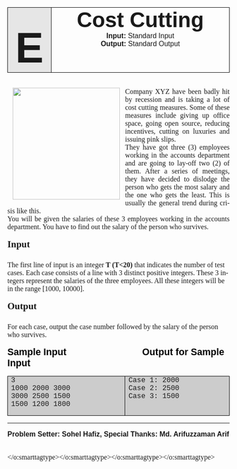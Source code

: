 
<!-- saved from url=(0050)http://uva.onlinejudge.org/external/117/11727.html -->
<html xmlns:v="urn:schemas-microsoft-com:vml" xmlns:o="urn:schemas-microsoft-com:office:office" xmlns:w="urn:schemas-microsoft-com:office:word" xmlns:st1="urn:schemas-microsoft-com:office:smarttags" xmlns="http://www.w3.org/TR/REC-html40"><head><meta http-equiv="Content-Type" content="text/html; charset=windows-1252">

<meta name="ProgId" content="Word.Document">
<meta name="Generator" content="Microsoft Word 11">
<meta name="Originator" content="Microsoft Word 11">
<link rel="File-List" href="http://uva.onlinejudge.org/external/117/e_files/filelist.xml">
<link rel="Edit-Time-Data" href="http://uva.onlinejudge.org/external/117/e_files/editdata.mso">
<link rel="OLE-Object-Data" href="http://uva.onlinejudge.org/external/117/e_files/oledata.mso">
<!--[if !mso]>
<style>
v\:* {behavior:url(#default#VML);}
o\:* {behavior:url(#default#VML);}
w\:* {behavior:url(#default#VML);}
.shape {behavior:url(#default#VML);}
</style>
<![endif]-->
<title>The 2004 ACM Asia Programming Contest Dhaka, sponsored by IBM </title>
</head><body lang="EN-US" link="blue" vlink="purple" style="tab-interval:.5in"><o:smarttagtype namespaceuri="urn:schemas-microsoft-com:office:smarttags" name="State">
<o:smarttagtype namespaceuri="urn:schemas-microsoft-com:office:smarttags" name="place">
<o:smarttagtype namespaceuri="urn:schemas-microsoft-com:office:smarttags" name="country-region">
<o:smarttagtype namespaceuri="urn:schemas-microsoft-com:office:smarttags" name="City">
<!--[if gte mso 9]><xml>
 <o:DocumentProperties>
  <o:Author>Shahriar Manzoor</o:Author>
  <o:LastAuthor>shahriar</o:LastAuthor>
  <o:Revision>4</o:Revision>
  <o:TotalTime>591</o:TotalTime>
  <o:LastPrinted>2005-10-01T12:40:00Z</o:LastPrinted>
  <o:Created>2009-11-29T03:38:00Z</o:Created>
  <o:LastSaved>2009-11-29T03:43:00Z</o:LastSaved>
  <o:Pages>1</o:Pages>
  <o:Words>200</o:Words>
  <o:Characters>1142</o:Characters>
  <o:Company>ACM/ICPC</o:Company>
  <o:Lines>9</o:Lines>
  <o:Paragraphs>2</o:Paragraphs>
  <o:CharactersWithSpaces>1340</o:CharactersWithSpaces>
  <o:Version>11.9999</o:Version>
 </o:DocumentProperties>
</xml><![endif]--><!--[if gte mso 9]><xml>
 <w:WordDocument>
  <w:View>Print</w:View>
  <w:ValidateAgainstSchemas/>
  <w:SaveIfXMLInvalid>false</w:SaveIfXMLInvalid>
  <w:IgnoreMixedContent>false</w:IgnoreMixedContent>
  <w:AlwaysShowPlaceholderText>false</w:AlwaysShowPlaceholderText>
  <w:Compatibility>
   <w:SelectEntireFieldWithStartOrEnd/>
   <w:UseWord2002TableStyleRules/>
  </w:Compatibility>
  <w:BrowserLevel>MicrosoftInternetExplorer4</w:BrowserLevel>
 </w:WordDocument>
</xml><![endif]--><!--[if gte mso 9]><xml>
 <w:LatentStyles DefLockedState="false" LatentStyleCount="156">
 </w:LatentStyles>
</xml><![endif]--><!--[if !mso]><object
 classid="clsid:38481807-CA0E-42D2-BF39-B33AF135CC4D" id=ieooui></object>
<style>
st1\:*{behavior:url(#ieooui) }
</style>
<![endif]-->
<style>
<!--
 /* Font Definitions */
 @font-face
	{font-family:Wingdings;
	panose-1:5 0 0 0 0 0 0 0 0 0;
	mso-font-charset:2;
	mso-generic-font-family:auto;
	mso-font-pitch:variable;
	mso-font-signature:0 268435456 0 0 -2147483648 0;}
@font-face
	{font-family:"MS Mincho";
	panose-1:2 2 6 9 4 2 5 8 3 4;
	mso-font-alt:"\FF2D\FF33 \660E\671D";
	mso-font-charset:128;
	mso-generic-font-family:modern;
	mso-font-pitch:fixed;
	mso-font-signature:-536870145 1791491579 18 0 131231 0;}
@font-face
	{font-family:Vrinda;
	panose-1:1 1 6 0 1 1 1 1 1 1;
	mso-font-charset:0;
	mso-generic-font-family:auto;
	mso-font-pitch:variable;
	mso-font-signature:65539 0 0 0 1 0;}
@font-face
	{font-family:Tahoma;
	panose-1:2 11 6 4 3 5 4 4 2 4;
	mso-font-charset:0;
	mso-generic-font-family:swiss;
	mso-font-pitch:variable;
	mso-font-signature:-520078593 -1073717157 41 0 66047 0;}
@font-face
	{font-family:"Beaconsfield Bold";
	mso-font-alt:"Times New Roman";
	mso-font-charset:0;
	mso-generic-font-family:auto;
	mso-font-pitch:variable;
	mso-font-signature:7 0 0 0 19 0;}
@font-face
	{font-family:Algerian;
	panose-1:4 2 7 5 4 10 2 6 7 2;
	mso-font-charset:0;
	mso-generic-font-family:decorative;
	mso-font-pitch:variable;
	mso-font-signature:3 0 0 0 1 0;}
@font-face
	{font-family:Calibri;
	panose-1:2 15 5 2 2 2 4 3 2 4;
	mso-font-charset:0;
	mso-generic-font-family:swiss;
	mso-font-pitch:variable;
	mso-font-signature:-1610611985 1073750139 0 0 159 0;}
@font-face
	{font-family:"Nimbus Sans L";
	panose-1:0 0 0 0 0 0 0 0 0 0;
	mso-font-charset:0;
	mso-generic-font-family:auto;
	mso-font-format:other;
	mso-font-pitch:auto;
	mso-font-signature:3 0 0 0 1 0;}
@font-face
	{font-family:"DejaVu Sans";
	mso-font-alt:"Times New Roman";
	mso-font-charset:0;
	mso-generic-font-family:auto;
	mso-font-pitch:variable;
	mso-font-signature:0 0 0 0 0 0;}
@font-face
	{font-family:OpenSymbol;
	mso-font-alt:"Arial Unicode MS";
	mso-font-charset:128;
	mso-generic-font-family:auto;
	mso-font-pitch:auto;
	mso-font-signature:0 0 0 0 0 0;}
@font-face
	{font-family:"\@MS Mincho";
	panose-1:2 2 6 9 4 2 5 8 3 4;
	mso-font-charset:128;
	mso-generic-font-family:modern;
	mso-font-pitch:fixed;
	mso-font-signature:-536870145 1791491579 18 0 131231 0;}
@font-face
	{font-family:"\@OpenSymbol";
	mso-font-charset:128;
	mso-generic-font-family:auto;
	mso-font-pitch:auto;
	mso-font-signature:0 0 0 0 0 0;}
 /* Style Definitions */
 p.MsoNormal, li.MsoNormal, div.MsoNormal
	{mso-style-parent:"";
	margin:0in;
	margin-bottom:.0001pt;
	mso-pagination:widow-orphan;
	font-size:12.0pt;
	font-family:"Times New Roman";
	mso-fareast-font-family:"Times New Roman";
	mso-bidi-font-family:"Times New Roman";
	mso-bidi-language:AR-SA;}
h1
	{mso-style-link:"Char Char1";
	mso-style-next:Normal;
	margin:0in;
	margin-bottom:.0001pt;
	text-align:justify;
	mso-pagination:widow-orphan;
	mso-outline-level:1;
	font-size:12.0pt;
	mso-bidi-font-size:10.0pt;
	font-family:"Times New Roman";
	color:black;
	mso-font-kerning:0pt;
	mso-bidi-language:AR-SA;
	font-weight:normal;
	font-style:italic;}
h2
	{mso-style-next:Normal;
	margin:0in;
	margin-bottom:.0001pt;
	text-align:justify;
	mso-pagination:widow-orphan;
	page-break-after:avoid;
	mso-outline-level:2;
	tab-stops:143.25pt;
	font-size:12.0pt;
	font-family:"Times New Roman";
	mso-bidi-language:AR-SA;
	font-weight:normal;}
h3
	{mso-style-next:Normal;
	margin-top:12.0pt;
	margin-right:0in;
	margin-bottom:3.0pt;
	margin-left:0in;
	mso-pagination:widow-orphan;
	mso-outline-level:3;
	font-size:13.0pt;
	font-family:Arial;
	mso-bidi-font-family:Arial;
	mso-ansi-language:SV;
	mso-fareast-language:SV;
	mso-bidi-language:AR-SA;
	font-weight:bold;}
h4
	{mso-style-next:Normal;
	margin:0in;
	margin-bottom:.0001pt;
	mso-pagination:widow-orphan;
	page-break-after:avoid;
	mso-outline-level:4;
	font-size:12.0pt;
	mso-bidi-font-size:10.0pt;
	font-family:"Times New Roman";
	color:black;
	mso-bidi-language:AR-SA;
	font-weight:normal;}
h5
	{mso-style-next:Normal;
	margin:0in;
	margin-bottom:.0001pt;
	mso-pagination:widow-orphan;
	mso-outline-level:5;
	font-size:12.0pt;
	mso-bidi-font-size:10.0pt;
	font-family:"Times New Roman";
	color:black;
	mso-bidi-language:AR-SA;
	font-weight:normal;}
h6
	{mso-style-next:Normal;
	margin:0in;
	margin-bottom:.0001pt;
	text-align:justify;
	line-height:41.0pt;
	mso-line-height-rule:exactly;
	mso-pagination:widow-orphan;
	page-break-after:avoid;
	mso-outline-level:6;
	mso-element:frame;
	mso-element-wrap:around;
	mso-element-anchor-vertical:paragraph;
	mso-element-anchor-horizontal:column;
	mso-height-rule:exactly;
	font-size:54.5pt;
	mso-bidi-font-size:12.0pt;
	font-family:Algerian;
	position:relative;
	top:5.5pt;
	mso-text-raise:-5.5pt;
	mso-ansi-language:SV;
	mso-fareast-language:SV;
	mso-bidi-language:AR-SA;
	font-weight:normal;}
p.MsoHeading7, li.MsoHeading7, div.MsoHeading7
	{mso-style-next:Normal;
	margin:0in;
	margin-bottom:.0001pt;
	mso-pagination:widow-orphan;
	page-break-after:avoid;
	mso-outline-level:7;
	mso-layout-grid-align:none;
	text-autospace:none;
	font-size:11.0pt;
	mso-bidi-font-size:10.0pt;
	font-family:"Courier New";
	mso-fareast-font-family:"Times New Roman";
	mso-bidi-font-family:"Courier New";
	mso-bidi-language:AR-SA;
	font-weight:bold;}
p.MsoHeading8, li.MsoHeading8, div.MsoHeading8
	{mso-style-next:Normal;
	margin:0in;
	margin-bottom:.0001pt;
	text-align:center;
	mso-pagination:widow-orphan;
	page-break-after:avoid;
	mso-outline-level:8;
	font-size:20.0pt;
	mso-bidi-font-size:12.0pt;
	font-family:"Beaconsfield Bold";
	mso-fareast-font-family:"Times New Roman";
	mso-bidi-font-family:"Times New Roman";
	mso-bidi-language:AR-SA;
	mso-bidi-font-weight:bold;}
p.MsoHeading9, li.MsoHeading9, div.MsoHeading9
	{mso-style-next:Normal;
	margin:0in;
	margin-bottom:.0001pt;
	mso-pagination:widow-orphan;
	page-break-after:avoid;
	mso-outline-level:9;
	font-size:16.0pt;
	mso-bidi-font-size:12.0pt;
	font-family:Arial;
	mso-fareast-font-family:"Times New Roman";
	mso-bidi-font-family:Arial;
	mso-bidi-language:AR-SA;
	font-weight:bold;}
p.MsoHeader, li.MsoHeader, div.MsoHeader
	{margin:0in;
	margin-bottom:.0001pt;
	mso-pagination:widow-orphan;
	tab-stops:center 3.0in right 6.0in;
	font-size:12.0pt;
	font-family:"Times New Roman";
	mso-fareast-font-family:"Times New Roman";
	mso-bidi-font-family:"Times New Roman";
	mso-bidi-language:AR-SA;}
p.MsoFooter, li.MsoFooter, div.MsoFooter
	{margin:0in;
	margin-bottom:.0001pt;
	mso-pagination:widow-orphan;
	tab-stops:center 3.0in right 6.0in;
	font-size:12.0pt;
	font-family:"Times New Roman";
	mso-fareast-font-family:"Times New Roman";
	mso-bidi-font-family:"Times New Roman";
	mso-bidi-language:AR-SA;}
p.MsoCaption, li.MsoCaption, div.MsoCaption
	{margin-top:6.0pt;
	margin-right:0in;
	margin-bottom:6.0pt;
	margin-left:0in;
	mso-pagination:no-line-numbers;
	mso-hyphenate:none;
	font-size:12.0pt;
	font-family:"Times New Roman";
	mso-fareast-font-family:"DejaVu Sans";
	mso-bidi-font-family:Tahoma;
	mso-font-kerning:1.0pt;
	mso-bidi-language:#0845;
	font-style:italic;}
p.MsoBodyText, li.MsoBodyText, div.MsoBodyText
	{margin:0in;
	margin-bottom:.0001pt;
	text-align:justify;
	mso-pagination:widow-orphan;
	font-size:12.0pt;
	font-family:"Times New Roman";
	mso-fareast-font-family:"MS Mincho";
	mso-bidi-font-family:"Times New Roman";
	mso-ansi-language:EN-GB;
	mso-fareast-language:SV;
	mso-bidi-language:AR-SA;}
p.MsoBodyText2, li.MsoBodyText2, div.MsoBodyText2
	{margin:0in;
	margin-bottom:.0001pt;
	text-align:justify;
	mso-pagination:widow-orphan;
	font-size:12.0pt;
	mso-bidi-font-size:10.0pt;
	font-family:"Times New Roman";
	mso-fareast-font-family:"Times New Roman";
	mso-bidi-font-family:"Times New Roman";
	color:black;
	mso-bidi-language:AR-SA;
	mso-bidi-font-weight:bold;}
a:link, span.MsoHyperlink
	{color:blue;
	text-decoration:underline;
	text-underline:single;}
a:visited, span.MsoHyperlinkFollowed
	{color:purple;
	text-decoration:underline;
	text-underline:single;}
p.MsoPlainText, li.MsoPlainText, div.MsoPlainText
	{margin:0in;
	margin-bottom:.0001pt;
	mso-pagination:widow-orphan;
	font-size:10.0pt;
	font-family:"Courier New";
	mso-fareast-font-family:"Times New Roman";
	mso-bidi-font-family:"Courier New";
	mso-ansi-language:SV;
	mso-fareast-language:SV;
	mso-bidi-language:AR-SA;}
p
	{mso-margin-top-alt:auto;
	margin-right:0in;
	mso-margin-bottom-alt:auto;
	margin-left:0in;
	mso-pagination:widow-orphan;
	font-size:12.0pt;
	font-family:"Times New Roman";
	mso-fareast-font-family:"Times New Roman";
	mso-bidi-font-family:"Times New Roman";
	mso-bidi-language:AR-SA;}
pre
	{mso-style-link:"Char Char";
	margin:0in;
	margin-bottom:.0001pt;
	mso-pagination:widow-orphan;
	tab-stops:45.8pt 91.6pt 137.4pt 183.2pt 229.0pt 274.8pt 320.6pt 366.4pt 412.2pt 458.0pt 503.8pt 549.6pt 595.4pt 641.2pt 687.0pt 732.8pt;
	font-size:10.0pt;
	font-family:"Courier New";
	mso-fareast-font-family:"Courier New";
	mso-bidi-font-family:"Courier New";
	mso-bidi-language:AR-SA;}
span.CharChar1
	{mso-style-name:"Char Char1";
	mso-style-locked:yes;
	mso-style-link:"Heading 1";
	mso-ansi-font-size:12.0pt;
	color:black;
	mso-bidi-language:AR-SA;
	font-style:italic;}
span.CharChar
	{mso-style-name:"Char Char";
	mso-style-locked:yes;
	mso-style-link:"HTML Preformatted";
	font-family:"Courier New";
	mso-ascii-font-family:"Courier New";
	mso-fareast-font-family:"Courier New";
	mso-hansi-font-family:"Courier New";
	mso-bidi-font-family:"Courier New";
	mso-bidi-language:AR-SA;}
p.ListParagraph, li.ListParagraph, div.ListParagraph
	{mso-style-name:"List Paragraph";
	margin-top:10.0pt;
	margin-right:0in;
	margin-bottom:10.0pt;
	margin-left:.5in;
	mso-add-space:auto;
	line-height:115%;
	mso-pagination:widow-orphan;
	font-size:10.0pt;
	font-family:Calibri;
	mso-fareast-font-family:"Times New Roman";
	mso-bidi-font-family:"Times New Roman";
	mso-bidi-language:EN-US;}
p.ListParagraphCxSpFirst, li.ListParagraphCxSpFirst, div.ListParagraphCxSpFirst
	{mso-style-name:"List ParagraphCxSpFirst";
	mso-style-type:export-only;
	margin-top:10.0pt;
	margin-right:0in;
	margin-bottom:0in;
	margin-left:.5in;
	margin-bottom:.0001pt;
	mso-add-space:auto;
	line-height:115%;
	mso-pagination:widow-orphan;
	font-size:10.0pt;
	font-family:Calibri;
	mso-fareast-font-family:"Times New Roman";
	mso-bidi-font-family:"Times New Roman";
	mso-bidi-language:EN-US;}
p.ListParagraphCxSpMiddle, li.ListParagraphCxSpMiddle, div.ListParagraphCxSpMiddle
	{mso-style-name:"List ParagraphCxSpMiddle";
	mso-style-type:export-only;
	margin-top:0in;
	margin-right:0in;
	margin-bottom:0in;
	margin-left:.5in;
	margin-bottom:.0001pt;
	mso-add-space:auto;
	line-height:115%;
	mso-pagination:widow-orphan;
	font-size:10.0pt;
	font-family:Calibri;
	mso-fareast-font-family:"Times New Roman";
	mso-bidi-font-family:"Times New Roman";
	mso-bidi-language:EN-US;}
p.ListParagraphCxSpLast, li.ListParagraphCxSpLast, div.ListParagraphCxSpLast
	{mso-style-name:"List ParagraphCxSpLast";
	mso-style-type:export-only;
	margin-top:0in;
	margin-right:0in;
	margin-bottom:10.0pt;
	margin-left:.5in;
	mso-add-space:auto;
	line-height:115%;
	mso-pagination:widow-orphan;
	font-size:10.0pt;
	font-family:Calibri;
	mso-fareast-font-family:"Times New Roman";
	mso-bidi-font-family:"Times New Roman";
	mso-bidi-language:EN-US;}
span.NoSpacingChar
	{mso-style-name:"No Spacing Char";
	mso-style-locked:yes;
	mso-style-link:"No Spacing";
	font-family:Calibri;
	mso-ascii-font-family:Calibri;
	mso-hansi-font-family:Calibri;
	mso-ansi-language:EN-US;
	mso-fareast-language:EN-US;
	mso-bidi-language:EN-US;}
p.NoSpacing, li.NoSpacing, div.NoSpacing
	{mso-style-name:"No Spacing";
	mso-style-link:"No Spacing Char";
	margin:0in;
	margin-bottom:.0001pt;
	mso-pagination:widow-orphan;
	font-size:10.0pt;
	font-family:Calibri;
	mso-fareast-font-family:"Times New Roman";
	mso-bidi-font-family:"Times New Roman";
	mso-bidi-language:EN-US;}
p.Heading, li.Heading, div.Heading
	{mso-style-name:Heading;
	mso-style-next:Normal;
	margin-top:11.95pt;
	margin-right:0in;
	margin-bottom:6.0pt;
	margin-left:0in;
	mso-pagination:none;
	page-break-after:avoid;
	mso-layout-grid-align:none;
	text-autospace:none;
	font-size:14.0pt;
	font-family:"Nimbus Sans L";
	mso-fareast-font-family:"Times New Roman";
	mso-bidi-font-family:"Nimbus Sans L";
	mso-bidi-language:AR-SA;}
p.TableContents, li.TableContents, div.TableContents
	{mso-style-name:"Table Contents";
	margin:0in;
	margin-bottom:.0001pt;
	mso-pagination:no-line-numbers;
	mso-hyphenate:none;
	font-size:12.0pt;
	font-family:"Times New Roman";
	mso-fareast-font-family:"DejaVu Sans";
	mso-bidi-font-family:Vrinda;
	mso-font-kerning:1.0pt;
	mso-bidi-language:#0845;}
span.StyleArial16pt
	{mso-style-name:"Style Arial 16 pt";
	mso-ansi-font-size:16.0pt;
	font-family:Arial;
	mso-ascii-font-family:Arial;
	mso-hansi-font-family:Arial;
	mso-bidi-font-family:Arial;
	font-weight:bold;}
span.style101
	{mso-style-name:style101;
	mso-ansi-font-size:8.0pt;
	mso-bidi-font-size:8.0pt;
	font-family:"Courier New";
	mso-ascii-font-family:"Courier New";
	mso-hansi-font-family:"Courier New";
	mso-bidi-font-family:"Courier New";
	font-weight:bold;}
span.style31
	{mso-style-name:style31;
	mso-ansi-font-size:9.0pt;
	mso-bidi-font-size:9.0pt;
	font-family:"Courier New";
	mso-ascii-font-family:"Courier New";
	mso-hansi-font-family:"Courier New";
	mso-bidi-font-family:"Courier New";
	font-weight:bold;}
span.NumberingSymbols
	{mso-style-name:"Numbering Symbols";
	mso-style-parent:"";}
span.apple-style-span
	{mso-style-name:apple-style-span;}
 /* Page Definitions */
 @page
	{mso-footnote-separator:url("e_files/header.html") fs;
	mso-footnote-continuation-separator:url("e_files/header.html") fcs;
	mso-endnote-separator:url("e_files/header.html") es;
	mso-endnote-continuation-separator:url("e_files/header.html") ecs;}
@page Section1
	{size:595.45pt 841.7pt;
	margin:.8in .6in .6in .6in;
	mso-header-margin:.5in;
	mso-footer-margin:.5in;
	mso-page-numbers:1;
	mso-title-page:yes;
	mso-header:url("e_files/header.html") h1;
	mso-even-footer:url("e_files/header.html") ef1;
	mso-footer:url("e_files/header.html") f1;
	mso-paper-source:0;}
div.Section1
	{page:Section1;}
 /* List Definitions */
 @list l0
	{mso-list-id:1;
	mso-list-template-ids:1;}
@list l0:level1
	{mso-level-number-format:none;
	mso-level-text:"";
	mso-level-tab-stop:.3in;
	mso-level-number-position:left;
	margin-left:.3in;
	text-indent:-.3in;}
@list l0:level2
	{mso-level-number-format:none;
	mso-level-text:"";
	mso-level-tab-stop:.4in;
	mso-level-number-position:left;
	margin-left:.4in;
	text-indent:-.4in;}
@list l0:level3
	{mso-level-number-format:none;
	mso-level-text:"";
	mso-level-tab-stop:.5in;
	mso-level-number-position:left;
	margin-left:.5in;
	text-indent:-.5in;}
@list l0:level4
	{mso-level-number-format:none;
	mso-level-text:"";
	mso-level-tab-stop:.6in;
	mso-level-number-position:left;
	margin-left:.6in;
	text-indent:-.6in;}
@list l0:level5
	{mso-level-number-format:none;
	mso-level-text:"";
	mso-level-tab-stop:.7in;
	mso-level-number-position:left;
	margin-left:.7in;
	text-indent:-.7in;}
@list l0:level6
	{mso-level-number-format:none;
	mso-level-text:"";
	mso-level-tab-stop:.8in;
	mso-level-number-position:left;
	margin-left:.8in;
	text-indent:-.8in;}
@list l0:level7
	{mso-level-number-format:none;
	mso-level-text:"";
	mso-level-tab-stop:.9in;
	mso-level-number-position:left;
	margin-left:.9in;
	text-indent:-.9in;}
@list l0:level8
	{mso-level-number-format:none;
	mso-level-text:"";
	mso-level-tab-stop:1.0in;
	mso-level-number-position:left;
	margin-left:1.0in;
	text-indent:-1.0in;}
@list l0:level9
	{mso-level-number-format:none;
	mso-level-text:"";
	mso-level-tab-stop:1.1in;
	mso-level-number-position:left;
	margin-left:1.1in;
	text-indent:-1.1in;}
@list l1
	{mso-list-id:2;
	mso-list-template-ids:2;
	mso-list-name:WW8Num2;}
@list l1:level1
	{mso-level-number-format:bullet;
	mso-level-text:\F06C;
	mso-level-tab-stop:.5in;
	mso-level-number-position:left;
	text-indent:-.25in;
	mso-ascii-font-family:Wingdings;
	mso-hansi-font-family:Wingdings;
	mso-bidi-font-family:OpenSymbol;}
@list l1:level2
	{mso-level-number-format:bullet;
	mso-level-text:\F06C;
	mso-level-tab-stop:.75in;
	mso-level-number-position:left;
	margin-left:.75in;
	text-indent:-.25in;
	mso-ascii-font-family:Wingdings;
	mso-hansi-font-family:Wingdings;
	mso-bidi-font-family:OpenSymbol;}
@list l1:level3
	{mso-level-number-format:bullet;
	mso-level-text:\F06C;
	mso-level-tab-stop:1.0in;
	mso-level-number-position:left;
	margin-left:1.0in;
	text-indent:-.25in;
	mso-ascii-font-family:Wingdings;
	mso-hansi-font-family:Wingdings;
	mso-bidi-font-family:OpenSymbol;}
@list l1:level4
	{mso-level-number-format:bullet;
	mso-level-text:\F06C;
	mso-level-tab-stop:1.25in;
	mso-level-number-position:left;
	margin-left:1.25in;
	text-indent:-.25in;
	mso-ascii-font-family:Wingdings;
	mso-hansi-font-family:Wingdings;
	mso-bidi-font-family:OpenSymbol;}
@list l1:level5
	{mso-level-number-format:bullet;
	mso-level-text:\F06C;
	mso-level-tab-stop:1.5in;
	mso-level-number-position:left;
	margin-left:1.5in;
	text-indent:-.25in;
	mso-ascii-font-family:Wingdings;
	mso-hansi-font-family:Wingdings;
	mso-bidi-font-family:OpenSymbol;}
@list l1:level6
	{mso-level-number-format:bullet;
	mso-level-text:\F06C;
	mso-level-tab-stop:1.75in;
	mso-level-number-position:left;
	margin-left:1.75in;
	text-indent:-.25in;
	mso-ascii-font-family:Wingdings;
	mso-hansi-font-family:Wingdings;
	mso-bidi-font-family:OpenSymbol;}
@list l1:level7
	{mso-level-number-format:bullet;
	mso-level-text:\F06C;
	mso-level-tab-stop:2.0in;
	mso-level-number-position:left;
	margin-left:2.0in;
	text-indent:-.25in;
	mso-ascii-font-family:Wingdings;
	mso-hansi-font-family:Wingdings;
	mso-bidi-font-family:OpenSymbol;}
@list l1:level8
	{mso-level-number-format:bullet;
	mso-level-text:\F06C;
	mso-level-tab-stop:2.25in;
	mso-level-number-position:left;
	margin-left:2.25in;
	text-indent:-.25in;
	mso-ascii-font-family:Wingdings;
	mso-hansi-font-family:Wingdings;
	mso-bidi-font-family:OpenSymbol;}
@list l1:level9
	{mso-level-number-format:bullet;
	mso-level-text:\F06C;
	mso-level-tab-stop:2.5in;
	mso-level-number-position:left;
	margin-left:2.5in;
	text-indent:-.25in;
	mso-ascii-font-family:Wingdings;
	mso-hansi-font-family:Wingdings;
	mso-bidi-font-family:OpenSymbol;}
ol
	{margin-bottom:0in;}
ul
	{margin-bottom:0in;}
-->
</style>
<!--[if gte mso 10]>
<style>
 /* Style Definitions */
 table.MsoNormalTable
	{mso-style-name:"Table Normal";
	mso-tstyle-rowband-size:0;
	mso-tstyle-colband-size:0;
	mso-style-noshow:yes;
	mso-style-parent:"";
	mso-padding-alt:0in 5.4pt 0in 5.4pt;
	mso-para-margin:0in;
	mso-para-margin-bottom:.0001pt;
	mso-pagination:widow-orphan;
	font-size:10.0pt;
	font-family:"Times New Roman";
	mso-ansi-language:#0400;
	mso-fareast-language:#0400;
	mso-bidi-language:#0400;}
table.MsoTableGrid
	{mso-style-name:"Table Grid";
	mso-tstyle-rowband-size:0;
	mso-tstyle-colband-size:0;
	mso-padding-alt:0in 5.4pt 0in 5.4pt;
	mso-para-margin:0in;
	mso-para-margin-bottom:.0001pt;
	mso-pagination:widow-orphan;
	font-size:10.0pt;
	font-family:"Times New Roman";
	mso-ansi-language:#0400;
	mso-fareast-language:#0400;
	mso-bidi-language:#0400;}
</style>
<![endif]--><!--[if gte mso 9]><xml>
 <o:shapedefaults v:ext="edit" spidmax="5122"/>
</xml><![endif]--><!--[if gte mso 9]><xml>
 <o:shapelayout v:ext="edit">
  <o:idmap v:ext="edit" data="1"/>
 </o:shapelayout></xml><![endif]-->




<div class="Section1">

<div align="center">

<table class="MsoNormalTable" border="1" cellspacing="0" cellpadding="0" style="border-collapse:collapse;border:none;mso-border-alt:solid windowtext .25pt;
 mso-yfti-tbllook:480;mso-padding-alt:0in 5.4pt 0in 5.4pt;mso-border-insideh:
 .25pt solid windowtext;mso-border-insidev:.25pt solid windowtext">
 <tbody><tr style="mso-yfti-irow:0;mso-yfti-firstrow:yes;mso-yfti-lastrow:yes">
  <td width="97" valign="top" style="width:73.1pt;border:solid windowtext 1.0pt;
  mso-border-alt:solid windowtext .25pt;background:#E6E6E6;padding:0in 5.4pt 0in 5.4pt"><span style="font-size:12.0pt;font-family:&quot;Times New Roman&quot;;mso-fareast-font-family:
  &quot;Times New Roman&quot;;mso-bidi-font-family:&quot;Times New Roman&quot;;mso-ansi-language:
  EN-US;mso-fareast-language:EN-US;mso-bidi-language:AR-SA"><br clear="all" style="page-break-before:always">
  <br clear="all" style="page-break-before:always">
  </span>
  <p class="MsoNormal" align="center" style="text-align:center;tab-stops:143.25pt"><b style="mso-bidi-font-weight:normal"><span style="font-size:72.0pt;font-family:
  Arial;mso-bidi-font-family:Arial">E<o:p></o:p></span></b></p>
  </td>
  <td width="545" valign="top" style="width:408.55pt;border:solid windowtext 1.0pt;
  border-left:none;mso-border-left-alt:solid windowtext .25pt;mso-border-alt:
  solid windowtext .25pt;padding:0in 5.4pt 0in 5.4pt">
  <p class="MsoNormal" align="center" style="text-align:center;tab-stops:143.25pt"><b style="mso-bidi-font-weight:normal"><span style="font-size:36.0pt;font-family:
  Arial;mso-bidi-font-family:Arial">Cost Cutting<o:p></o:p></span></b></p>
  <p class="MsoNormal" align="center" style="text-align:center;tab-stops:143.25pt"><b style="mso-bidi-font-weight:normal"><span style="font-family:Arial;
  mso-bidi-font-family:Arial">Input:</span></b><span style="font-family:Arial;
  mso-bidi-font-family:Arial"> Standard Input<o:p></o:p></span></p>
  <p class="MsoNormal" align="center" style="text-align:center;tab-stops:143.25pt"><b style="mso-bidi-font-weight:normal"><span style="font-family:Arial;
  mso-bidi-font-family:Arial">Output:</span></b><span style="font-family:Arial;
  mso-bidi-font-family:Arial"> Standard Output<o:p></o:p></span></p>
  </td>
 </tr>
</tbody></table>

</div>

<p class="MsoNormal" style="text-align:justify;tab-stops:143.25pt"><o:p>&nbsp;</o:p></p>

<p class="MsoNormal" style="text-align:justify"><!--[if gte vml 1]><v:shapetype
 id="_x0000_t75" coordsize="21600,21600" o:spt="75" o:preferrelative="t"
 path="m@4@5l@4@11@9@11@9@5xe" filled="f" stroked="f">
 <v:stroke joinstyle="miter"/>
 <v:formulas>
  <v:f eqn="if lineDrawn pixelLineWidth 0"/>
  <v:f eqn="sum @0 1 0"/>
  <v:f eqn="sum 0 0 @1"/>
  <v:f eqn="prod @2 1 2"/>
  <v:f eqn="prod @3 21600 pixelWidth"/>
  <v:f eqn="prod @3 21600 pixelHeight"/>
  <v:f eqn="sum @0 0 1"/>
  <v:f eqn="prod @6 1 2"/>
  <v:f eqn="prod @7 21600 pixelWidth"/>
  <v:f eqn="sum @8 21600 0"/>
  <v:f eqn="prod @7 21600 pixelHeight"/>
  <v:f eqn="sum @10 21600 0"/>
 </v:formulas>
 <v:path o:extrusionok="f" gradientshapeok="t" o:connecttype="rect"/>
 <o:lock v:ext="edit" aspectratio="t"/>
</v:shapetype><v:shape id="Picture_x0020_1" o:spid="_x0000_s1064" type="#_x0000_t75"
 style='position:absolute;left:0;text-align:left;margin-left:0;margin-top:4.3pt;
 width:182.25pt;height:189.75pt;z-index:1;visibility:visible;
 mso-position-horizontal:left'>
 <v:imagedata src="e_files/image007.png" o:title=""/>
 <w:wrap type="square"/>
</v:shape><![endif]--><!--[if !vml]--><img width="243" height="253" src="./11727_files/p11727.jpg" align="left" hspace="12" v:shapes="Picture_x0020_1"><!--[endif]-->Company
XYZ have been badly hit by recession and is taking a lot of cost cutting measures.
Some of these measures include giving up office space, going open source,
reducing incentives, cutting on luxuries and issuing pink slips.</p>

<p class="MsoNormal" style="text-align:justify">They have got three (3) employees
working in the accounts department and are going to lay-off two (2) of them.
After a series of meetings, they have decided to dislodge the person who gets
the most salary and the one who gets the least. This is usually the general
trend during crisis like this.</p>

<p class="MsoNormal" style="text-align:justify">You will be given the salaries of
these 3 employees working in the accounts department. You have to find out the
salary of the person who survives.</p>

<p class="MsoNormal" style="text-align:justify"><o:p>&nbsp;</o:p></p>

<p class="MsoNormal"><b style="mso-bidi-font-weight:normal"><span style="font-size:16.0pt;mso-bidi-font-size:12.0pt">Input<o:p></o:p></span></b></p>

<p class="MsoNormal"><b style="mso-bidi-font-weight:normal"><span style="font-size:16.0pt;mso-bidi-font-size:12.0pt"><o:p>&nbsp;</o:p></span></b></p>

<p class="MsoNormal">The first line of input is an integer <b style="mso-bidi-font-weight:
normal">T (T&lt;20)</b> that indicates the number of test cases. Each case
consists of a line with 3 distinct positive integers. These 3 integers
represent the salaries of the three employees. All these integers will be in
the range [1000, 10000].</p>

<p class="MsoNormal"><o:p>&nbsp;</o:p></p>

<p class="MsoNormal"><b style="mso-bidi-font-weight:normal"><span style="font-size:16.0pt;mso-bidi-font-size:12.0pt">Output<o:p></o:p></span></b></p>

<p class="MsoNormal"><b style="mso-bidi-font-weight:normal"><span style="font-size:16.0pt;mso-bidi-font-size:12.0pt"><o:p>&nbsp;</o:p></span></b></p>

<p class="MsoNormal">For each case, output the case number followed by the salary
of the person who survives.</p>

<p class="MsoNormal"><o:p>&nbsp;</o:p></p>

<h1 align="left" style="text-align:left"><b><span style="font-size:16.0pt;
mso-bidi-font-size:10.0pt;font-family:Arial;mso-bidi-font-family:Arial;
font-style:normal">Sample Input<span style="mso-spacerun:yes">&nbsp;&nbsp;&nbsp;&nbsp;&nbsp;&nbsp;&nbsp;&nbsp;&nbsp;&nbsp;&nbsp;&nbsp;&nbsp;&nbsp;&nbsp;&nbsp;&nbsp;&nbsp;&nbsp;&nbsp;&nbsp;&nbsp;&nbsp;&nbsp;&nbsp;&nbsp;&nbsp;&nbsp; </span>Output for Sample
Input<o:p></o:p></span></b></h1>

<table class="MsoNormalTable" border="1" cellspacing="0" cellpadding="0" style="background:#CCCCCC;border-collapse:collapse;border:none;mso-border-alt:
 solid windowtext .5pt;mso-padding-alt:0in 5.4pt 0in 5.4pt">
 <tbody><tr style="mso-yfti-irow:0;mso-yfti-firstrow:yes;mso-yfti-lastrow:yes">
  <td width="307" valign="top" style="width:3.2in;border:solid windowtext 1.0pt;
  mso-border-alt:solid windowtext .5pt;padding:0in 5.4pt 0in 5.4pt"><pre><span style="font-size:12.0pt;mso-bidi-font-weight:bold">3<o:p></o:p></span></pre><pre><span style="font-size:12.0pt;mso-bidi-font-weight:bold">1000 2000 3000<o:p></o:p></span></pre><pre><span style="font-size:12.0pt;mso-bidi-font-weight:bold">3000 2500 1500<o:p></o:p></span></pre>
  <p class="TableContents" style="tab-stops:45.8pt 91.6pt 137.4pt 183.2pt 229.0pt 274.8pt 320.6pt 366.4pt 412.2pt 458.0pt 503.8pt 549.6pt 595.4pt 641.2pt 687.0pt 732.8pt;
  layout-grid-mode:char"><span style="font-family:&quot;Courier New&quot;;mso-bidi-font-family:
  &quot;Courier New&quot;;mso-bidi-font-weight:bold">1500 1200 1800</span><span style="font-family:&quot;Courier New&quot;"><o:p></o:p></span></p>
  <pre><b><span style="font-size:11.0pt"><o:p>&nbsp;</o:p></span></b></pre></td>
  <td width="309" valign="top" style="width:231.85pt;border:solid windowtext 1.0pt;
  border-left:none;mso-border-left-alt:solid windowtext .5pt;mso-border-alt:
  solid windowtext .5pt;padding:0in 5.4pt 0in 5.4pt">
  <p class="MsoNormal" style="tab-stops:45.8pt 91.6pt 137.4pt 183.2pt 229.0pt 274.8pt 320.6pt 366.4pt 412.2pt 458.0pt 503.8pt 549.6pt 595.4pt 641.2pt 687.0pt 732.8pt"><span style="font-family:&quot;Courier New&quot;;mso-bidi-font-family:&quot;Courier New&quot;;
  mso-bidi-font-weight:bold">Case 1: 2000<br>
  Case 2: 2500<br>
  Case 3: 1500<o:p></o:p></span></p>
  <p class="MsoNormal" style="tab-stops:45.8pt 91.6pt 137.4pt 183.2pt 229.0pt 274.8pt 320.6pt 366.4pt 412.2pt 458.0pt 503.8pt 549.6pt 595.4pt 641.2pt 687.0pt 732.8pt"><b><span style="font-size:11.0pt;font-family:&quot;Courier New&quot;;mso-bidi-font-family:&quot;Courier New&quot;"><o:p>&nbsp;</o:p></span></b></p>
  </td>
 </tr>
</tbody></table>

<div class="MsoNormal" align="center" style="text-align:center;tab-stops:45.8pt 91.6pt 137.4pt 183.2pt 229.0pt 274.8pt 320.6pt 366.4pt 412.2pt 458.0pt 503.8pt 549.6pt 595.4pt 641.2pt 687.0pt 732.8pt"><span style="font-family:Arial">

<hr size="2" width="100%" align="center">

</span></div>

<p class="MsoNormal" style="tab-stops:45.8pt 91.6pt 137.4pt 183.2pt 229.0pt 274.8pt 320.6pt 366.4pt 412.2pt 458.0pt 503.8pt 549.6pt 595.4pt 641.2pt 687.0pt 732.8pt"><b style="mso-bidi-font-weight:normal"><span style="font-family:Arial">Problem
Setter: Sohel Hafiz, Special Thanks: <st1:state w:st="on"><st1:place w:st="on">Md.</st1:place></st1:state>
Arifuzzaman Arif <o:p></o:p></span></b></p>

<p class="MsoNormal" style="tab-stops:45.8pt 91.6pt 137.4pt 183.2pt 229.0pt 274.8pt 320.6pt 366.4pt 412.2pt 458.0pt 503.8pt 549.6pt 595.4pt 641.2pt 687.0pt 732.8pt"><o:p>&nbsp;</o:p></p>

</div>




</o:smarttagtype></o:smarttagtype></o:smarttagtype></o:smarttagtype></body></html>